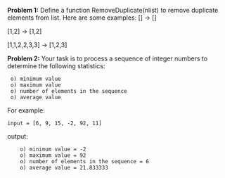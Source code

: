 
**Problem 1:**
Define a function RemoveDuplicate(nlist) to remove duplicate elements from list.
Here are some examples:
[] -> []

[1,2] -> [1,2]

[1,1,2,2,3,3] -> [1,2,3]

**Problem 2:**
Your task is to process a sequence of integer numbers to determine the following statistics:
```
 o) minimum value
 o) maximum value
 o) number of elements in the sequence
 o) average value
```
For example: 
```
input = [6, 9, 15, -2, 92, 11]
```
output:
```
    o) minimum value = -2
    o) maximum value = 92
    o) number of elements in the sequence = 6
    o) average value = 21.833333
```

